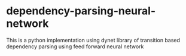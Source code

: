 # dependency-parsing-neural-network
This is a python implementation using dynet library of transition based dependency parsing using feed forward neural network
